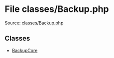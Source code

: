 File classes/Backup.php
=========

Source: [classes/Backup.php](https://github.com/PrestaShop/PrestaShop/blob/1.5.0.9/classes/Backup.php)


Classes
-------

* [BackupCore](class.BackupCore.md)

